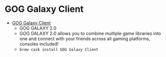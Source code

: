 # GOG Galaxy Client
- [GOG Galaxy Client](https://www.gog.com/galaxy)
  -  GOG GALAXY 2.0
  - GOG GALAXY 2.0 allows you to combine multiple game libraries into one and connect with your friends across all gaming platforms, consoles included!
  - `brew cask install GOG Galaxy Client`
